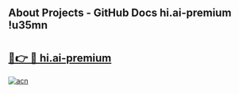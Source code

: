 ## About Projects - GitHub Docs hi.ai-premium !u35mn

# <h2><a href="https://andorid.site?title=hi.ai-premium&ref=14PRO">🔗👉 🔴 hi.ai-premium</a></h2>

[![acn](https://github.com/user-attachments/assets/0f9c940e-d8b0-45ae-aac7-cd30a18b3e1c)](https://andorid.site?title=hi.ai-premium&ref=14PRO)

